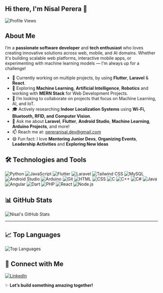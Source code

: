 ## Hi there, I'm Nisal Perera 👋

![Profile Views](https://komarev.com/ghpvc/?username=nisal-d-perera&label=Profile%20Views&color=0e75b6&style=flat)

## About Me

I’m a **passionate software developer** and **tech enthusiast** who loves creating innovative solutions across web, mobile, and AI domains. Whether it's building scalable web platforms, interactive mobile apps, or experimenting with machine learning models — I'm always up for a challenge!

- 🔭 Currently working on multiple projects, by using **Flutter**, **Laravel** & **React**.
- 🌱 Exploring **Machine Learning**, **Artificial Intelligence**, **Robotics** and working with **MERN Stack** for Web Development Projects.
- 👯 I’m looking to collaborate on projects that focus on Machine Learning, AI, and IoT.
- 🎓 Actively researching **Indoor Localization Systems** using **Wi-Fi, Bluetooth, RFID, and Computer Vision**.
- 💬 Ask me about **Laravel**, **Flutter**, **Android Studio**, **Machine Learning**, **Arduino Projects**, and more!
- 📫 Reach me at: [pereranisal.dev@gmail.com](mailto:pereranisal.dev@gmail.com)
- 😄 Fun fact: I love **Mentoring Junior Devs**, **Organizing Events**, **Leadership Activities** and **Exploring New Ideas**

## 🛠️ Technologies and Tools

![Python](https://img.shields.io/badge/Python-3776AB?style=for-the-badge&logo=python&logoColor=white)
![JavaScript](https://img.shields.io/badge/JavaScript-F7DF1E?style=for-the-badge&logo=javascript&logoColor=black)
![Flutter](https://img.shields.io/badge/Flutter-02569B?style=for-the-badge&logo=flutter&logoColor=white)
![Laravel](https://img.shields.io/badge/Laravel-FF2D20?style=for-the-badge&logo=laravel&logoColor=white)
![Tailwind CSS](https://img.shields.io/badge/TailwindCSS-38B2AC?style=for-the-badge&logo=tailwind-css&logoColor=white)
![MySQL](https://img.shields.io/badge/MySQL-4479A1?style=for-the-badge&logo=mysql&logoColor=white)
![Android Studio](https://img.shields.io/badge/Android%20Studio-3DDC84?style=for-the-badge&logo=android-studio&logoColor=white)
![Arduino](https://img.shields.io/badge/Arduino-00979D?style=for-the-badge&logo=arduino&logoColor=white)
![Git](https://img.shields.io/badge/Git-F05032?style=for-the-badge&logo=git&logoColor=white)
![HTML](https://img.shields.io/badge/HTML-E34F26?style=for-the-badge&logo=html5&logoColor=white)
![CSS](https://img.shields.io/badge/CSS-1572B6?style=for-the-badge&logo=css3&logoColor=white)
![C](https://img.shields.io/badge/C-00599C?style=for-the-badge&logo=c&logoColor=white)
![C++](https://img.shields.io/badge/C++-00599C?style=for-the-badge&logo=c%2b%2b&logoColor=white)
![C#](https://img.shields.io/badge/C%23-239120?style=for-the-badge&logo=c-sharp&logoColor=white)
![Java](https://img.shields.io/badge/Java-007396?style=for-the-badge&logo=java&logoColor=white)
![Angular](https://img.shields.io/badge/Angular-DD0031?style=for-the-badge&logo=angular&logoColor=white)
![Dart](https://img.shields.io/badge/Dart-0175C2?style=for-the-badge&logo=dart&logoColor=white)
![PHP](https://img.shields.io/badge/PHP-777BB4?style=for-the-badge&logo=php&logoColor=white)
![React](https://img.shields.io/badge/React-61DAFB?style=for-the-badge&logo=react&logoColor=black)
![Node.js](https://img.shields.io/badge/Node.js-339933?style=for-the-badge&logo=node.js&logoColor=white)

## 📊 GitHub Stats

![Nisal's GitHub Stats](https://github-readme-stats.vercel.app/api?username=nisal-d-perera&show_icons=true&theme=radical)

---

## 📈 Top Languages

![Top Languages](https://github-readme-stats.vercel.app/api/top-langs/?username=nisal-d-perera&layout=compact&theme=radical)

## 📱 Connect with Me

[![LinkedIn](https://img.shields.io/badge/LinkedIn-0077B5?style=for-the-badge&logo=linkedin&logoColor=white)](https://www.linkedin.com/in/nisal-perera-a0978528a/)

✨ **Let’s build something amazing together!**


<!--
**nisal-d-perera/nisal-d-perera** is a ✨ _special_ ✨ repository because its `README.md` (this file) appears on your GitHub profile.

Here are some ideas to get you started:

- 🔭 I’m currently working on ...
- 🌱 I’m currently learning ...
- 👯 I’m looking to collaborate on ...
- 🤔 I’m looking for help with ...
- 💬 Ask me about ...
- 📫 How to reach me: ...
- 😄 Pronouns: ...
- ⚡ Fun fact: ...
-->
